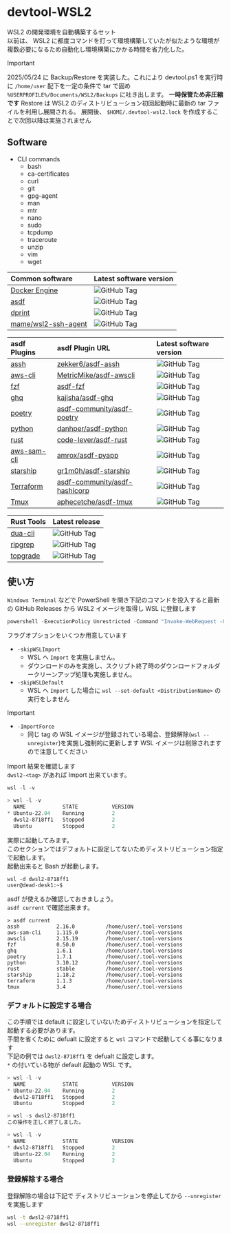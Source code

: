 # devtool-WSL2

WSL2 の開発環境を自動構築するセット\
以前は、 WSL2 に都度コマンドを打って環境構築していたが似たような環境が複数必要になるため自動化し環境構築にかかる時間を省力化した。

> [!IMPORTANT]
> 2025/05/24 に Backup/Restore を実装した。これにより devtool.ps1 を実行時に `/home/user` 配下を一定の条件で tar で固め `%USERPROFILE%/Documents/WSL2/Backups` に吐き出します。 **一時保管ため非圧縮です** Restore は WSL2 のディストリビューション初回起動時に最新の tar ファイルを利用し展開される。 展開後、 `$HOME/.devtool-wsl2.lock` を作成することで次回以降は実施されません

## Software

- CLI commands
  - bash
  - ca-certificates
  - curl
  - git
  - gpg-agent
  - man
  - mtr
  - nano
  - sudo
  - tcpdump
  - traceroute
  - unzip
  - vim
  - wget

| Common software                                               | Latest software version                                                |
| :------------------------------------------------------------ | :--------------------------------------------------------------------- |
| [Docker Engine](https://gitub.com/moby/moby)                  | ![GitHub Tag](https://img.shields.io/github/v/tag/moby/moby)           |
| [asdf](https://github.com/asdf-vm/asdf)                       | ![GitHub Tag](https://img.shields.io/github/v/tag/asdf-vm/asdf)        |
| [dprint](https://github.com/dprint/dprint)                    | ![GitHub Tag](https://img.shields.io/github/v/tag/dprint/dprint)       |
| [mame/wsl2-ssh-agent](https://github.com/mame/wsl2-ssh-agent) | ![GitHub Tag](https://img.shields.io/github/v/tag/mame/wsl2-ssh-agent) |

| asdf Plugins                                        | asdf Plugin URL                                                                   | Latest software version                                                 |
| :-------------------------------------------------- | :-------------------------------------------------------------------------------- | :---------------------------------------------------------------------- |
| [assh](https://github.com/moul/assh)                | [zekker6/asdf-assh](https://github.com/zekker6/asdf-assh)                         | ![GitHub Tag](https://img.shields.io/github/v/tag/moul/assh)            |
| [aws-cli](https://github.com/aws/aws-cli/)          | [MetricMike/asdf-awscli](https://github.com/MetricMike/asdf-awscli)               | ![GitHub Tag](https://img.shields.io/github/v/tag/aws/aws-cli)          |
| [fzf](https://github.com/junegunn/fzf)              | [asdf-fzf](https://github.com/kompiro/asdf-fzf)                                   | ![GitHub Tag](https://img.shields.io/github/v/tag/junegunn/fzf)         |
| [ghq](https://github.com/x-motemen/ghq)             | [kajisha/asdf-ghq](https://github.com/kajisha/asdf-ghq)                           | ![GitHub Tag](https://img.shields.io/github/v/tag/x-motemen/ghq)        |
| [poetry](https://github.com/python-poetry/poetry)   | [asdf-community/asdf-poetry](https://github.com/asdf-community/asdf-poetry)       | ![GitHub Tag](https://img.shields.io/github/v/tag/python-poetry/poetry) |
| [python](https://github.com/python/cpython)         | [danhper/asdf-python](https://github.com/danhper/asdf-python)                     | ![GitHub Tag](https://img.shields.io/github/v/tag/python/cpython)       |
| [rust](https://github.com/rust-lang/rust)           | [code-lever/asdf-rust](https://github.com/code-lever/asdf-rust)                   | ![GitHub Tag](https://img.shields.io/github/v/tag/rust-lang/rust)       |
| [aws-sam-cli](https://github.com/aws/aws-sam-cli)   | [amrox/asdf-pyapp](https://github.com/amrox/asdf-pyapp)                           | ![GitHub Tag](https://img.shields.io/github/v/tag/aws/aws-sam-cli)      |
| [starship](https://github.com/starship/starship)    | [gr1m0h/asdf-starship](https://github.com/gr1m0h/asdf-starship)                   | ![GitHub Tag](https://img.shields.io/github/v/tag/starship/starship)    |
| [Terraform](https://github.com/hashicorp/terraform) | [asdf-community/asdf-hashicorp](https://github.com/asdf-community/asdf-hashicorp) | ![GitHub Tag](https://img.shields.io/github/v/tag/hashicorp/terraform)  |
| [Tmux](https://github.com/tmux/tmux)                | [aphecetche/asdf-tmux](https://github.com/aphecetche/asdf-tmux)                   | ![GitHub Tag](https://img.shields.io/github/v/tag/tmux/tmux)            |

| Rust Tools                                       | Latest release                                                          |
| :----------------------------------------------- | :---------------------------------------------------------------------- |
| [dua-cli](https://github.com/Byron/dua-cli)      | ![GitHub Tag](https://img.shields.io/github/v/tag/Byron/dua-cli)        |
| [ripgrep](https://github.com/BurntSushi/ripgrep) | ![GitHub Tag](https://img.shields.io/github/v/tag/BurntSushi/ripgrep)   |
| [topgrade](https:topgrade-rs/topgrade)           | ![GitHub Tag](https://img.shields.io/github/v/tag/topgrade-rs/topgrade) |

## 使い方

`Windows Terminal` などで PowerShell を開き下記のコマンドを投入すると最新の GitHub Releases から WSL2 イメージを取得し WSL に登録します

```powershell
powershell -ExecutionPolicy Unrestricted -Command "Invoke-WebRequest -Uri 'https://raw.githubusercontent.com/naa0yama/devtool-wsl2/main/devtool.ps1' -OutFile 'devtool.ps1'; .\devtool.ps1"
```

フラグオプションをいくつか用意しています

- `-skipWSLImport`
  - WSL へ `Import` を実施しません。
  - ダウンロードのみを実施し、スクリプト終了時のダウンロードフォルダークリーンアップ処理も実施しません。
- `-skipWSLDefault`
  - WSL へ `Import` した場合に `wsl --set-default <DistributionName>` の実行をしません

> [!IMPORTANT]
>
> - `-ImportForce`
>   - 同じ tag の WSL イメージが登録されている場合、登録解除(`wsl --unregister`)を実施し強制的に更新します
>     WSL イメージは削除されますので注意してください

Import 結果を確認します\
`dwsl2-<tag>` があれば Import 出来ています。

```powershell
wsl -l -v
```

```powershell
> wsl -l -v
  NAME            STATE           VERSION
* Ubuntu-22.04    Running         2
  dwsl2-8718ff1   Stopped         2
  Ubuntu          Stopped         2
```

実際に起動してみます。\
このセクションではデフォルトに設定してないためディストリビューション指定で起動します。\
起動出来ると Bash が起動します。

```powershelll
wsl -d dwsl2-8718ff1
user@dead-desk1:~$
```

asdf が使えるか確認しておきましょう。\
`asdf current` で確認出来ます。

```powershelll
> asdf current
assh            2.16.0          /home/user/.tool-versions
aws-sam-cli     1.115.0         /home/user/.tool-versions
awscli          2.15.19         /home/user/.tool-versions
fzf             0.50.0          /home/user/.tool-versions
ghq             1.6.1           /home/user/.tool-versions
poetry          1.7.1           /home/user/.tool-versions
python          3.10.12         /home/user/.tool-versions
rust            stable          /home/user/.tool-versions
starship        1.18.2          /home/user/.tool-versions
terraform       1.1.3           /home/user/.tool-versions
tmux            3.4             /home/user/.tool-versions
```

### デフォルトに設定する場合

この手順では default に設定していないためディストリビューションを指定して起動する必要があります。\
手間を省くために defualt に設定すると `wsl` コマンドで起動してくる事になります\
下記の例では `dwsl2-8718ff1` を defualt に設定します。\
`*` の付いている物が default 起動の WSL です。

```powershell
> wsl -l -v
  NAME            STATE           VERSION
* Ubuntu-22.04    Running         2
  dwsl2-8718ff1   Stopped         2
  Ubuntu          Stopped         2

> wsl -s dwsl2-8718ff1
この操作を正しく終了しました。

> wsl -l -v
  NAME            STATE           VERSION
* dwsl2-8718ff1   Stopped         2
  Ubuntu-22.04    Running         2
  Ubuntu          Stopped         2
```

### 登録解除する場合

登録解除の場合は下記で ディストリビューションを停止してから `--unregister` を実施します

```bash
wsl -t dwsl2-8718ff1
wsl --unregister dwsl2-8718ff1
```
